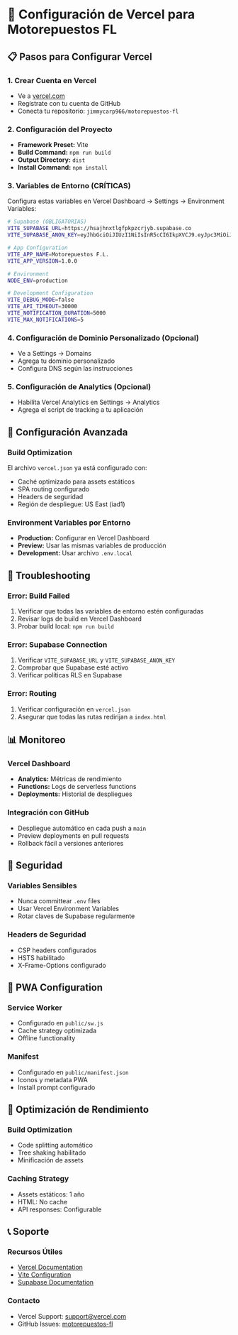 # 🚀 Configuración de Vercel para Motorepuestos FL

## 📋 Pasos para Configurar Vercel

### 1. Crear Cuenta en Vercel
- Ve a [vercel.com](https://vercel.com)
- Regístrate con tu cuenta de GitHub
- Conecta tu repositorio: `jimmycarp966/motorepuestos-fl`

### 2. Configuración del Proyecto
- **Framework Preset:** Vite
- **Build Command:** `npm run build`
- **Output Directory:** `dist`
- **Install Command:** `npm install`

### 3. Variables de Entorno (CRÍTICAS)

Configura estas variables en Vercel Dashboard → Settings → Environment Variables:

```bash
# Supabase (OBLIGATORIAS)
VITE_SUPABASE_URL=https://hsajhnxtlgfpkpzcrjyb.supabase.co
VITE_SUPABASE_ANON_KEY=eyJhbGciOiJIUzI1NiIsInR5cCI6IkpXVCJ9.eyJpc3MiOiJzdXBhYmFzZSIsInJlZiI6ImhzYWpobnh0bGdmcGtwemNyanliIiwicm9sZSI6ImFub24iLCJpYXQiOjE3NTUyNTc2NDUsImV4cCI6MjA3MDgzMzY0NX0.QAe7NTVEervkqmq2zFvCsABFulvEM2Q0UgZ4EntMoj4

# App Configuration
VITE_APP_NAME=Motorepuestos F.L.
VITE_APP_VERSION=1.0.0

# Environment
NODE_ENV=production

# Development Configuration
VITE_DEBUG_MODE=false
VITE_API_TIMEOUT=30000
VITE_NOTIFICATION_DURATION=5000
VITE_MAX_NOTIFICATIONS=5
```

### 4. Configuración de Dominio Personalizado (Opcional)
- Ve a Settings → Domains
- Agrega tu dominio personalizado
- Configura DNS según las instrucciones

### 5. Configuración de Analytics (Opcional)
- Habilita Vercel Analytics en Settings → Analytics
- Agrega el script de tracking a tu aplicación

## 🔧 Configuración Avanzada

### Build Optimization
El archivo `vercel.json` ya está configurado con:
- Caché optimizado para assets estáticos
- SPA routing configurado
- Headers de seguridad
- Región de despliegue: US East (iad1)

### Environment Variables por Entorno
- **Production:** Configurar en Vercel Dashboard
- **Preview:** Usar las mismas variables de producción
- **Development:** Usar archivo `.env.local`

## 🚨 Troubleshooting

### Error: Build Failed
1. Verificar que todas las variables de entorno estén configuradas
2. Revisar logs de build en Vercel Dashboard
3. Probar build local: `npm run build`

### Error: Supabase Connection
1. Verificar `VITE_SUPABASE_URL` y `VITE_SUPABASE_ANON_KEY`
2. Comprobar que Supabase esté activo
3. Verificar políticas RLS en Supabase

### Error: Routing
1. Verificar configuración en `vercel.json`
2. Asegurar que todas las rutas redirijan a `index.html`

## 📊 Monitoreo

### Vercel Dashboard
- **Analytics:** Métricas de rendimiento
- **Functions:** Logs de serverless functions
- **Deployments:** Historial de despliegues

### Integración con GitHub
- Despliegue automático en cada push a `main`
- Preview deployments en pull requests
- Rollback fácil a versiones anteriores

## 🔐 Seguridad

### Variables Sensibles
- Nunca committear `.env` files
- Usar Vercel Environment Variables
- Rotar claves de Supabase regularmente

### Headers de Seguridad
- CSP headers configurados
- HSTS habilitado
- X-Frame-Options configurado

## 📱 PWA Configuration

### Service Worker
- Configurado en `public/sw.js`
- Cache strategy optimizada
- Offline functionality

### Manifest
- Configurado en `public/manifest.json`
- Iconos y metadata PWA
- Install prompt configurado

## 🎯 Optimización de Rendimiento

### Build Optimization
- Code splitting automático
- Tree shaking habilitado
- Minificación de assets

### Caching Strategy
- Assets estáticos: 1 año
- HTML: No cache
- API responses: Configurable

## 📞 Soporte

### Recursos Útiles
- [Vercel Documentation](https://vercel.com/docs)
- [Vite Configuration](https://vitejs.dev/config/)
- [Supabase Documentation](https://supabase.com/docs)

### Contacto
- Vercel Support: support@vercel.com
- GitHub Issues: [motorepuestos-fl](https://github.com/jimmycarp966/motorepuestos-fl/issues)
